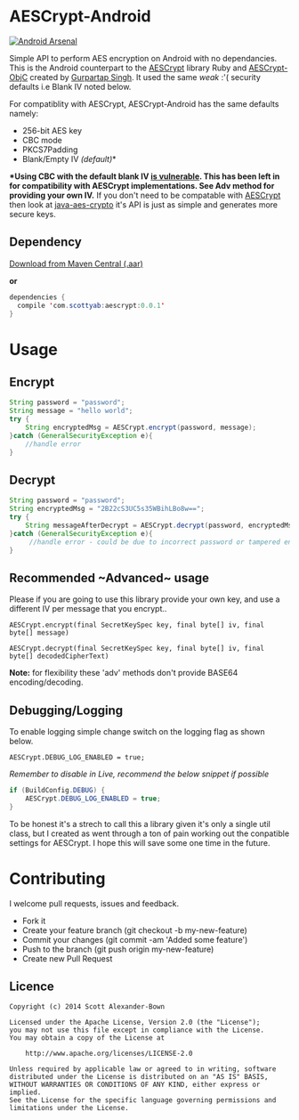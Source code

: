AESCrypt-Android
================

[![Android Arsenal](https://img.shields.io/badge/Android%20Arsenal-AESCrypt--Android-brightgreen.svg?style=flat)](http://android-arsenal.com/details/1/1686)

Simple API to perform AES encryption on Android with no dependancies. This is the Android counterpart to the [AESCrypt](https://github.com/Gurpartap/aescrypt) library Ruby and [AESCrypt-ObjC](http://github.com/Gurpartap/AESCrypt-ObjC) created by [Gurpartap Singh](https://github.com/Gurpartap). It used the same *weak* :'( security defaults i.e Blank IV noted below.

For compatiblity with AESCrypt, AESCrypt-Android has the same defaults namely: 

 * 256-bit AES key
 * CBC mode
 * PKCS7Padding
 * Blank/Empty IV **(default*)** 

**\*Using CBC with the default blank IV [is vulnerable](http://security.stackexchange.com/a/35216/77065). This has been left in for compatibility with AESCrypt implementations. See Adv method for providing your own IV.** If you don't need to be compatable with [AESCrypt](https://github.com/Gurpartap/aescrypt) then look at  [java-aes-crypto](https://github.com/tozny/java-aes-crypto) it's API is just as simple and generates more secure keys. 


## Dependency

[Download from Maven Central (.aar)](https://oss.sonatype.org/index.html#view-repositories;releases~browsestorage~/com/scottyab/aescrypt/0.0.1/aescrypt-0.0.1.aar)

**or**

```java
dependencies {
  compile 'com.scottyab:aescrypt:0.0.1'
}
```

# Usage

## Encrypt

```java
String password = "password";
String message = "hello world";	
try {
    String encryptedMsg = AESCrypt.encrypt(password, message);
}catch (GeneralSecurityException e){
    //handle error
}
```

## Decrypt

```java
String password = "password";
String encryptedMsg = "2B22cS3UC5s35WBihLBo8w==";
try {
    String messageAfterDecrypt = AESCrypt.decrypt(password, encryptedMsg);
}catch (GeneralSecurityException e){
     //handle error - could be due to incorrect password or tampered encryptedMsg
}
```

## Recommended ~Advanced~ usage

Please if you are going to use this library provide your own key, and use a different IV per message that you encrypt.. 

`AESCrypt.encrypt(final SecretKeySpec key, final byte[] iv, final byte[] message)`

`AESCrypt.decrypt(final SecretKeySpec key, final byte[] iv, final byte[] decodedCipherText)`

**Note:** for flexibility these 'adv' methods don't provide BASE64 encoding/decoding.


## Debugging/Logging

To enable logging simple change switch on the logging flag as shown below.   

`AESCrypt.DEBUG_LOG_ENABLED = true;`

*Remember to disable in Live, recommend the below snippet if possible*


```java
if (BuildConfig.DEBUG) {
    AESCrypt.DEBUG_LOG_ENABLED = true;
}
```
       
      

To be honest it's a strech to call this a library given it's only a single util class, but I created as went through a ton of pain working out the conpatible settings for AESCrypt. I hope this will save some one time in the future. 



# Contributing

I welcome pull requests, issues and feedback.  

- Fork it
- Create your feature branch (git checkout -b my-new-feature)
- Commit your changes (git commit -am 'Added some feature')
- Push to the branch (git push origin my-new-feature)
- Create new Pull Request


## Licence

    Copyright (c) 2014 Scott Alexander-Bown
    
    Licensed under the Apache License, Version 2.0 (the "License");
    you may not use this file except in compliance with the License.
    You may obtain a copy of the License at
    
        http://www.apache.org/licenses/LICENSE-2.0
    
    Unless required by applicable law or agreed to in writing, software
    distributed under the License is distributed on an "AS IS" BASIS,
    WITHOUT WARRANTIES OR CONDITIONS OF ANY KIND, either express or implied.
    See the License for the specific language governing permissions and
    limitations under the License.
